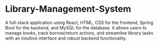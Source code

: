 # Library-Management-System
A full-stack application using React, HTML, CSS for the frontend, Spring Boot for the backend, and MySQL for the database. It allows users to manage books, track borrow/return actions, and streamline library tasks with an intuitive interface and robust backend functionality.
